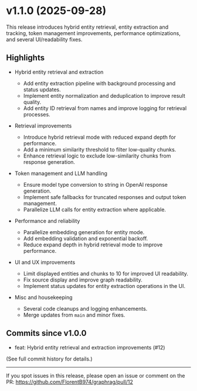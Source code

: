 # v1.1.0 (2025-09-28)

This release introduces hybrid entity retrieval, entity extraction and tracking, token management improvements, performance optimizations, and several UI/readability fixes.

## Highlights

- Hybrid entity retrieval and extraction
  - Add entity extraction pipeline with background processing and status updates.
  - Implement entity normalization and deduplication to improve result quality.
  - Add entity ID retrieval from names and improve logging for retrieval processes.

- Retrieval improvements
  - Introduce hybrid retrieval mode with reduced expand depth for performance.
  - Add a minimum similarity threshold to filter low-quality chunks.
  - Enhance retrieval logic to exclude low-similarity chunks from response generation.

- Token management and LLM handling
  - Ensure model type conversion to string in OpenAI response generation.
  - Implement safe fallbacks for truncated responses and output token management.
  - Parallelize LLM calls for entity extraction where applicable.

- Performance and reliability
  - Parallelize embedding generation for entity mode.
  - Add embedding validation and exponential backoff.
  - Reduce expand depth in hybrid retrieval mode to improve performance.

- UI and UX improvements
  - Limit displayed entities and chunks to 10 for improved UI readability.
  - Fix source display and improve graph readability.
  - Implement status updates for entity extraction operations in the UI.

- Misc and housekeeping
  - Several code cleanups and logging enhancements.
  - Merge updates from `main` and minor fixes.

## Commits since v1.0.0

- feat: Hybrid entity retrieval and extraction improvements (#12)

(See full commit history for details.)

---

If you spot issues in this release, please open an issue or comment on the PR: https://github.com/FlorentB974/graphrag/pull/12
